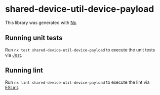 # shared-device-util-device-payload

This library was generated with [Nx](https://nx.dev).

## Running unit tests

Run `nx test shared-device-util-device-payload` to execute the unit tests via [Jest](https://jestjs.io).

## Running lint

Run `nx lint shared-device-util-device-payload` to execute the lint via [ESLint](https://eslint.org/).
